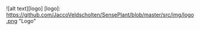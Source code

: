 ![alt text][logo]
[logo]: https://github.com/JaccoVeldscholten/SensePlant/blob/master/src/img/logo.png "Logo"

